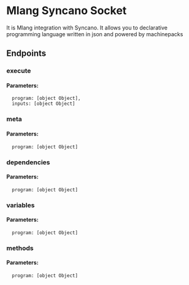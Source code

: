 # Mlang Syncano Socket

It is Mlang integration with Syncano. It allows you to declarative programming language written in json and powered by machinepacks

## Endpoints

### execute

#### Parameters:

      program: [object Object],
      inputs: [object Object]


### meta

#### Parameters:

      program: [object Object]


### dependencies

#### Parameters:

      program: [object Object]


### variables

#### Parameters:

      program: [object Object]


### methods

#### Parameters:

      program: [object Object]

